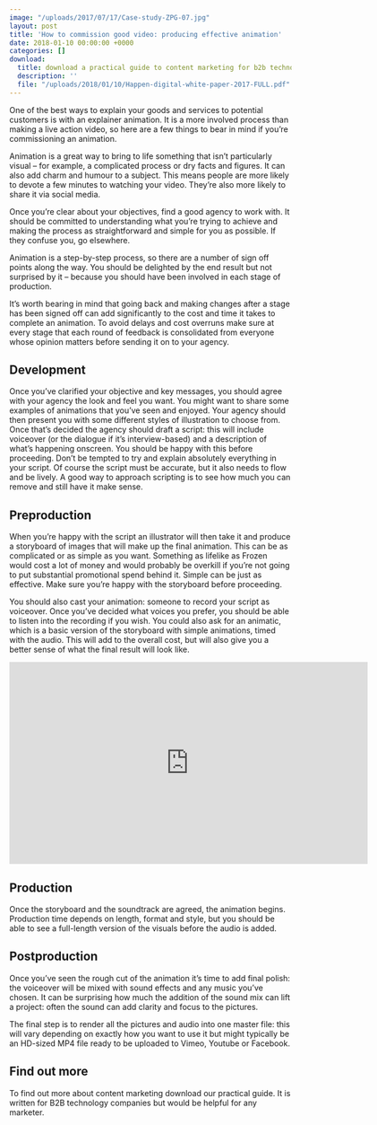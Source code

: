 ```yaml
---
image: "/uploads/2017/07/17/Case-study-ZPG-07.jpg"
layout: post
title: 'How to commission good video: producing effective animation'
date: 2018-01-10 00:00:00 +0000
categories: []
download:
  title: download a practical guide to content marketing for b2b technology companies
  description: ''
  file: "/uploads/2018/01/10/Happen-digital-white-paper-2017-FULL.pdf"
---
```

One of the best ways to explain your goods and services to potential customers is with an explainer animation. It is a more involved process than making a live action video, so here are a few things to bear in mind if you’re commissioning an animation.

Animation is a great way to bring to life something that isn’t particularly visual – for example, a complicated process or dry facts and figures. It can also add charm and humour to a subject. This means people are more likely to devote a few minutes to watching your video. They’re also more likely to share it via social media.

Once you’re clear about your objectives, find a good agency to work with. It should be committed to understanding what you’re trying to achieve and making the process as straightforward and simple for you as possible. If they confuse you, go elsewhere.

Animation is a step-by-step process, so there are a number of sign off points along the way. You should be delighted by the end result but not surprised by it – because you should have been involved in each stage of production.

It’s worth bearing in mind that going back and making changes after a stage has been signed off can add significantly to the cost and time it takes to complete an animation. To avoid delays and cost overruns make sure at every stage that each round of feedback is consolidated from everyone whose opinion matters before sending it on to your agency.

<h2>Development</h2>

Once you’ve clarified your objective and key messages, you should agree with your agency the look and feel you want. You might want to share some examples of animations that you’ve seen and enjoyed. Your agency should then present you with some different styles of illustration to choose from. Once that’s decided the agency should draft a script: this will include voiceover (or the dialogue if it’s interview-based) and a description of what’s happening onscreen. You should be happy with this before proceeding. Don’t be tempted to try and explain absolutely everything in your script. Of course the script must be accurate, but it also needs to flow and be lively. A good way to approach scripting is to see how much you can remove and still have it make sense.

<h2>Preproduction</h2>

When you’re happy with the script an illustrator will then take it and produce a storyboard of images that will make up the final animation. This can be as complicated or as simple as you want. Something as lifelike as Frozen would cost a lot of money and would probably be overkill if you’re not going to put substantial promotional spend behind it. Simple can be just as effective. Make sure you’re happy with the storyboard before proceeding.

You should also cast your animation: someone to record your script as voiceover. Once you’ve decided what voices you prefer, you should be able to listen into the recording if you wish. You could also ask for an animatic, which is a basic version of the storyboard with simple animations, timed with the audio. This will add to the overall cost, but will also give you a better sense of what the final result will look like.

<iframe src="https://player.vimeo.com/video/141031500" width="640" height="360" frameborder="0" webkitallowfullscreen mozallowfullscreen allowfullscreen></iframe>

<h2>Production</h2>

Once the storyboard and the soundtrack are agreed, the animation begins. Production time depends on length, format and style, but you should be able to see a full-length version of the visuals before the audio is added.

<h2>Postproduction</h2>

Once you’ve seen the rough cut of the animation it’s time to add final polish: the voiceover will be mixed with sound effects and any music you’ve chosen. It can be surprising how much the addition of the sound mix can lift a project: often the sound can add clarity and focus to the pictures.

The final step is to render all the pictures and audio into one master file: this will vary depending on exactly how you want to use it but might typically be an HD-sized MP4 file ready to be uploaded to Vimeo, Youtube or Facebook.

<h2>Find out more</h2>

To find out more about content marketing download our practical guide. It is written for B2B technology companies but would be helpful for any marketer.